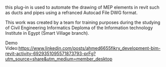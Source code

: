 this plug-in is used to automate the drawing of MEP elements in revit such as ducts and pipes using a refranced Autocad File DWG format.

This work was created by a team for training purposes during the studying of Civil Engineering Informatics Deploma of the Information technology Institute in Egypt (Smart Village branch).

Demo Video:https://www.linkedin.com/posts/ahmed6655fikry_development-bim-revit-activity-6929351095571873793-prFg?utm_source=share&utm_medium=member_desktop
